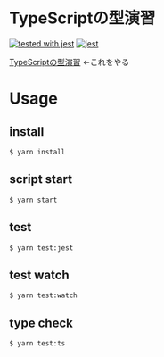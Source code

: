 # TypeScriptの型演習
[![tested with jest](https://img.shields.io/badge/tested_with-jest-99424f.svg)](https://github.com/facebook/jest) [![jest](https://jestjs.io/img/jest-badge.svg)](https://github.com/facebook/jest)

[TypeScriptの型演習](https://qiita.com/uhyo/items/e4f54ef3b87afdd65546) ←これをやる

# Usage
## install
```console
$ yarn install
```

## script start
```console
$ yarn start
```

## test
```console
$ yarn test:jest
```

## test watch
```console
$ yarn test:watch
```

## type check
```console
$ yarn test:ts
```
